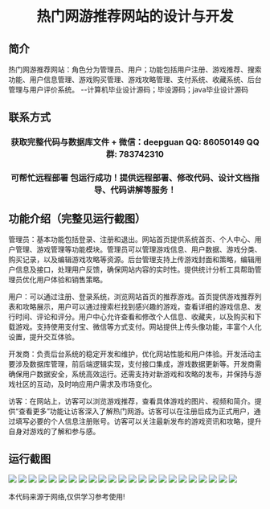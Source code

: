 <p><h1 align="center">热门网游推荐网站的设计与开发</h1></p>

## 简介
热门网游推荐网站：角色分为管理员、用户；功能包括用户注册、游戏推荐、搜索功能、用户信息管理、游戏购买管理、游戏攻略管理、支付系统、收藏系统、后台管理与用户评价系统。    --计算机毕业设计源码；毕设源码；java毕业设计源码


## 联系方式
<p><h3 align="center">获取完整代码与数据库文件 + 微信：deepguan QQ: 86050149 QQ群: 783742310</h3></p>
<p><h3 align="center">可帮忙远程部署 包运行成功！提供远程部署、修改代码、设计文档指导、代码讲解等服务！</h3></p>

## 功能介绍（完整见运行截图）
管理员：基本功能包括登录、注册和退出。网站首页提供系统首页、个人中心、用户管理、游戏管理等功能模块。管理员可以管理游戏信息、用户数据、游戏分类、购买记录，以及编辑游戏攻略等资源。后台管理支持上传游戏封面和策略，编辑用户信息及接口，处理用户反馈，确保网站内容的实时性。提供统计分析工具帮助管理员优化用户体验和销售策略。

用户：可以通过注册、登录系统，浏览网站首页的推荐游戏。首页提供游戏推荐列表和攻略展示，用户可以通过搜索栏找到感兴趣的游戏，查看详细的游戏信息、发行时间、评论和评分。用户中心允许查看和修改个人信息、收藏夹，以及购买和下载游戏。支持使用支付宝、微信等方式支付。网站提供上传头像功能，丰富个人化设置，提升交互体验。

开发商：负责后台系统的稳定开发和维护，优化网站性能和用户体验。开发活动主要涉及数据库管理，前后端逻辑实现，支付接口集成，游戏数据更新等。开发商需确保用户数据安全，系统高效运行。还需支持对新游戏和攻略的发布，并保持与游戏社区的互动，及时响应用户需求及市场变化。

访客：在网站上，访客可以浏览游戏推荐，查看具体游戏的图片、视频和简介。提供“查看更多”功能让访客深入了解热门网游。访客可以在注册后成为正式用户，通过填写必要的个人信息注册账号。访客可以关注最新发布的游戏资讯和攻略，提升自身对游戏的了解和参与感。


## 运行截图
![](https://bs-1329754181.cos.ap-shanghai.myqcloud.com/spring/HotGameRecommendationWebsiteDesignAndDevelopment/img/001.jpg)
![](https://bs-1329754181.cos.ap-shanghai.myqcloud.com/spring/HotGameRecommendationWebsiteDesignAndDevelopment/img/002.jpg)
![](https://bs-1329754181.cos.ap-shanghai.myqcloud.com/spring/HotGameRecommendationWebsiteDesignAndDevelopment/img/003.jpg)
![](https://bs-1329754181.cos.ap-shanghai.myqcloud.com/spring/HotGameRecommendationWebsiteDesignAndDevelopment/img/004.jpg)
![](https://bs-1329754181.cos.ap-shanghai.myqcloud.com/spring/HotGameRecommendationWebsiteDesignAndDevelopment/img/005.jpg)
![](https://bs-1329754181.cos.ap-shanghai.myqcloud.com/spring/HotGameRecommendationWebsiteDesignAndDevelopment/img/006.jpg)
![](https://bs-1329754181.cos.ap-shanghai.myqcloud.com/spring/HotGameRecommendationWebsiteDesignAndDevelopment/img/007.jpg)
![](https://bs-1329754181.cos.ap-shanghai.myqcloud.com/spring/HotGameRecommendationWebsiteDesignAndDevelopment/img/008.jpg)
![](https://bs-1329754181.cos.ap-shanghai.myqcloud.com/spring/HotGameRecommendationWebsiteDesignAndDevelopment/img/009.jpg)
![](https://bs-1329754181.cos.ap-shanghai.myqcloud.com/spring/HotGameRecommendationWebsiteDesignAndDevelopment/img/010.jpg)
![](https://bs-1329754181.cos.ap-shanghai.myqcloud.com/spring/HotGameRecommendationWebsiteDesignAndDevelopment/img/011.jpg)
![](https://bs-1329754181.cos.ap-shanghai.myqcloud.com/spring/HotGameRecommendationWebsiteDesignAndDevelopment/img/012.jpg)
![](https://bs-1329754181.cos.ap-shanghai.myqcloud.com/spring/HotGameRecommendationWebsiteDesignAndDevelopment/img/013.jpg)
![](https://bs-1329754181.cos.ap-shanghai.myqcloud.com/spring/HotGameRecommendationWebsiteDesignAndDevelopment/img/014.jpg)
![](https://bs-1329754181.cos.ap-shanghai.myqcloud.com/spring/HotGameRecommendationWebsiteDesignAndDevelopment/img/015.jpg)
![](https://bs-1329754181.cos.ap-shanghai.myqcloud.com/spring/HotGameRecommendationWebsiteDesignAndDevelopment/img/016.jpg)
![](https://bs-1329754181.cos.ap-shanghai.myqcloud.com/spring/HotGameRecommendationWebsiteDesignAndDevelopment/img/017.jpg)
![](https://bs-1329754181.cos.ap-shanghai.myqcloud.com/spring/HotGameRecommendationWebsiteDesignAndDevelopment/img/018.jpg)
![](https://bs-1329754181.cos.ap-shanghai.myqcloud.com/spring/HotGameRecommendationWebsiteDesignAndDevelopment/img/019.jpg)
![](https://bs-1329754181.cos.ap-shanghai.myqcloud.com/spring/HotGameRecommendationWebsiteDesignAndDevelopment/img/020.jpg)
![](https://bs-1329754181.cos.ap-shanghai.myqcloud.com/spring/HotGameRecommendationWebsiteDesignAndDevelopment/img/021.jpg)
![](https://bs-1329754181.cos.ap-shanghai.myqcloud.com/spring/HotGameRecommendationWebsiteDesignAndDevelopment/img/022.jpg)
![](https://bs-1329754181.cos.ap-shanghai.myqcloud.com/spring/HotGameRecommendationWebsiteDesignAndDevelopment/img/023.jpg)

<p>本代码来源于网络,仅供学习参考使用!</p>
